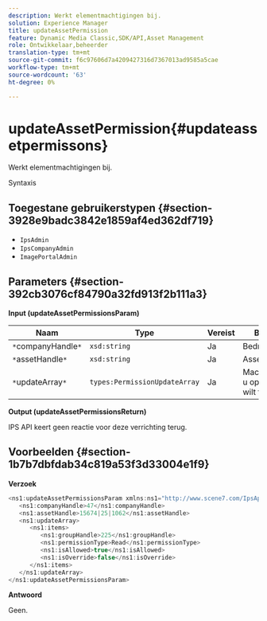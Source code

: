 ```yaml
---
description: Werkt elementmachtigingen bij.
solution: Experience Manager
title: updateAssetPermission
feature: Dynamic Media Classic,SDK/API,Asset Management
role: Ontwikkelaar,beheerder
translation-type: tm+mt
source-git-commit: f6c97606d7a4209427316d7367013ad9585a5cae
workflow-type: tm+mt
source-wordcount: '63'
ht-degree: 0%

---
```



# updateAssetPermission{#updateassetpermissons}

Werkt elementmachtigingen bij.

Syntaxis

## Toegestane gebruikerstypen {#section-3928e9badc3842e1859af4ed362df719}

* `IpsAdmin`
* `IpsCompanyAdmin`
* `ImagePortalAdmin`

## Parameters {#section-392cb3076cf84790a32fd913f2b111a3}

**Input (updateAssetPermissionsParam)**

| Naam | Type | Vereist | Beschrijving |
|---|---|---|---|
| `*`companyHandle`*` | `xsd:string` | Ja | Bedrijfshandgreep. |
| `*`assetHandle`*` | `xsd:string` | Ja | Asset handle. |
| `*`updateArray`*` | `types:PermissionUpdateArray` | Ja | Machtigingen die u op het element wilt toepassen. |

**Output (updateAssetPermissionsReturn)**

IPS API keert geen reactie voor deze verrichting terug.

## Voorbeelden {#section-1b7b7dbfdab34c819a53f3d33004e1f9}

**Verzoek**

```java
<ns1:updateAssetPermissionsParam xmlns:ns1="http://www.scene7.com/IpsApi/xsd">
   <ns1:companyHandle>47</ns1:companyHandle>
   <ns1:assetHandle>15674|25|1062</ns1:assetHandle>
   <ns1:updateArray>
      <ns1:items>
         <ns1:groupHandle>225</ns1:groupHandle>
         <ns1:permissionType>Read</ns1:permissionType>
         <ns1:isAllowed>true</ns1:isAllowed>
         <ns1:isOverride>false</ns1:isOverride>
      </ns1:items>
   </ns1:updateArray>
</ns1:updateAssetPermissionsParam>
```

**Antwoord**

Geen.
